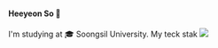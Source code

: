 #### Heeyeon So :dizzy:
I'm studying at :mortar_board: Soongsil University.
My teck stak <img src="https://img.shields.io/badge/C-820000?style=flat-square&logo=C&logoColor=White"/> 
